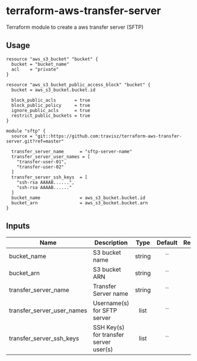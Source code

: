 # terraform-aws-transfer-server

Terraform module to create a aws transfer server (SFTP)

## Usage

```hcl
resource "aws_s3_bucket" "bucket" {
  bucket = "bucket_name"
  acl    = "private"
}

resource "aws_s3_bucket_public_access_block" "bucket" {
  bucket = aws_s3_bucket.bucket.id

  block_public_acls       = true
  block_public_policy     = true
  ignore_public_acls      = true
  restrict_public_buckets = true
}

module "sftp" {
  source = "git::https://github.com:travisz/terraform-aws-transfer-server.git?ref=master"

  transfer_server_name      = "sftp-server-name"
  transfer_server_user_names = [
    "transfer-user-01",
    "transfer-user-02"
  ]
  transfer_server_ssh_keys  = [
    "ssh-rsa AAAAB......",
    "ssh-rsa AAAAB......"
  ]
  bucket_name               = aws_s3_bucket.bucket.id
  bucket_arn                = aws_s3_bucket.bucket.arn
}
```

## Inputs

| Name | Description | Type | Default | Required |
|------|-------------|:----:|:-------:|:--------:|
| bucket_name | S3 bucket name | string | `` | yes |
| bucket_arn | S3 bucket ARN | string | `` | yes |
| transfer_server_name | Transfer Server name | string | `` | yes |
| transfer_server_user_names | Username(s) for SFTP server | list | `` | yes |
| transfer_server_ssh_keys | SSH Key(s) for transfer server user(s) | list | `` | yes |
